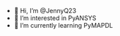 - 👋 Hi, I’m @JennyQ23
- 👀 I’m interested in PyANSYS
- 🌱 I’m currently learning PyMAPDL


<!---
JennyQ23/JennyQ23 is a ✨ special ✨ repository because its `README.md` (this file) appears on your GitHub profile.
You can click the Preview link to take a look at your changes.
--->

